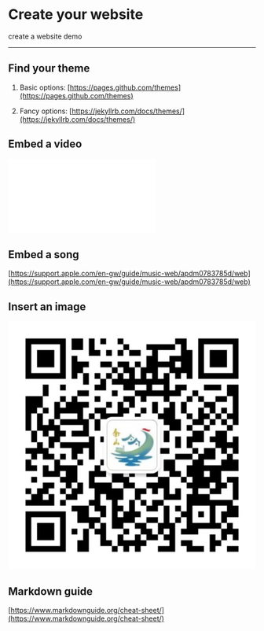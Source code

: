 # Create your website
create a website demo
<hr>	

## Find your theme

1. Basic options:
[https://pages.github.com/themes](https://pages.github.com/themes)

2. Fancy options:
[https://jekyllrb.com/docs/themes/](https://jekyllrb.com/docs/themes/)

## Embed a video

<iframe src="//player.bilibili.com/player.html?aid=13994132&bvid=BV14x411t7ZU&cid=22856126&page=1" scrolling="no" border="0" frameborder="no" framespacing="0" allowfullscreen="true"></iframe>


## Embed a song

[https://support.apple.com/en-gw/guide/music-web/apdm0783785d/web](https://support.apple.com/en-gw/guide/music-web/apdm0783785d/web)

## Insert an image

![QR code!](./images/qr.jpeg "QR code")


## Markdown guide
[https://www.markdownguide.org/cheat-sheet/](https://www.markdownguide.org/cheat-sheet/)
